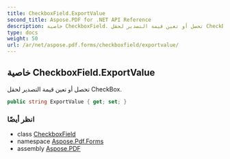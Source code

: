 ```yaml
---
title: CheckboxField.ExportValue
second_title: Aspose.PDF for .NET API Reference
description: خاصية CheckboxField. تحصل أو تعين قيمة التصدير لحقل CheckBox
type: docs
weight: 50
url: /ar/net/aspose.pdf.forms/checkboxfield/exportvalue/
---
```

## خاصية CheckboxField.ExportValue

تحصل أو تعين قيمة التصدير لحقل CheckBox.

```csharp
public string ExportValue { get; set; }
```

### انظر أيضًا

* class [CheckboxField](../)
* namespace [Aspose.Pdf.Forms](../../../aspose.pdf.forms/)
* assembly [Aspose.PDF](../../../)